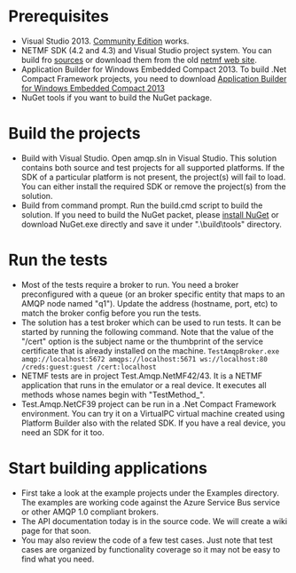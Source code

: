 # Prerequisites
* Visual Studio 2013. [Community Edition](https://www.visualstudio.com/en-us/news/vs2013-community-vs.aspx) works.
* NETMF SDK (4.2 and 4.3) and Visual Studio project system. You can build fro [sources](https://github.com/NETMF/netmf-interpreter) or download them from the old [netmf web site](https://netmf.codeplex.com).
* Application Builder for Windows Embedded Compact 2013. To build .Net Compact Framework projects, you need to download [Application Builder for Windows Embedded Compact 2013](http://www.microsoft.com/en-us/download/details.aspx?id=38819)
* NuGet tools if you want to build the NuGet package. 

# Build the projects
* Build with Visual Studio. Open amqp.sln in Visual Studio. This solution contains both source and test projects for all supported platforms. If the SDK of a particular platform is not present, the project(s) will fail to load. You can either install the required SDK or remove the project(s) from the solution.
* Build from command prompt. Run the build.cmd script to build the solution. If you need to build the NuGet packet, please [install NuGet](http://docs.nuget.org/consume/installing-nuget) or download NuGet.exe directly and save it under ".\build\tools\" directory.

# Run the tests
* Most of the tests require a broker to run. You need a broker preconfigured with a queue (or an broker specific entity that maps to an AMQP node named "q1"). Update the address (hostname, port, etc) to match the broker config before you run the tests.
* The solution has a test broker which can be used to run tests. It can be started by running the following command. Note that the value of the "/cert" option is the subject name or the thumbprint of the service certificate that is already installed on the machine.
`TestAmqpBroker.exe amqp://localhost:5672 amqps://localhost:5671 ws://localhost:80 /creds:guest:guest /cert:localhost`
* NETMF tests are in project Test.Amqp.NetMF42/43. It is a NETMF application that runs in the emulator or a real device. It executes all methods whose names begin with "TestMethod_". 
* Test.Amqp.NetCF39 project can be run in a .Net Compact Framework environment. You can try it on a VirtualPC virtual machine created using Platform Builder also with the related SDK. If you have a real device, you need an SDK for it too.

# Start building applications
* First take a look at the example projects under the Examples directory. The examples are working code against the Azure Service Bus service or other AMQP 1.0 compliant brokers.
* The API documentation today is in the source code. We will create a wiki page for that soon.
* You may also review the code of a few test cases. Just note that test cases are organized by functionality coverage so it may not be easy to find what you need.
